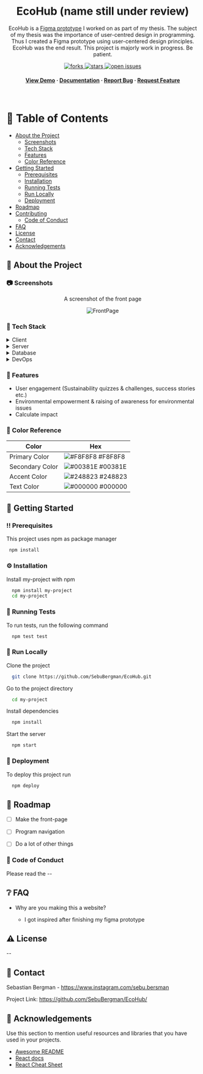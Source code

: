 <!--
Hey, thanks for using the awesome-readme-template template.  
If you have any enhancements, then fork this project and create a pull request 
or just open an issue with the label "enhancement".

Don't forget to give this project a star for additional support ;)
Maybe you can mention me or this repo in the acknowledgements too
-->
<div align="center">

  <!--<img src="assets/logo.png" alt="logo" width="200" height="auto" />-->
  <h1>EcoHub (name still under review)</h1>
  
  <p>
    EcoHub is a <a href="https://www.figma.com/proto/SLd2mjiyNSjfWAPjqlxLRV/Ymp%C3%A4rist%C3%B6n-kest%C3%A4vyyden-keskus?type=design&node-id=262-7167&t=ENi7NouD9OYJuqqR-1&scaling=min-zoom&page-id=0%3A1&starting-point-node-id=262%3A7167&mode=design">Figma prototype</a> I worked on as part of my thesis. The subject of my thesis was the importance of user-centred design in programming. Thus I created a Figma prototype using user-centered design principles. EcoHub was the end result.
    This project is majorly work in progress. Be patient.
  </p>
  
  
<!-- Badges -->
<p>
  <a href="https://github.com/SebuBergman/EcoHub/network/members">
    <img src="https://img.shields.io/github/forks/SebuBergman/EcoHub" alt="forks" />
  </a>
  <a href="https://github.com/SebuBergman/EcoHub/stargazers">
    <img src="https://img.shields.io/github/stars/SebuBergman/EcoHub" alt="stars" />
  </a>
  <a href="https://github.com/SebuBergman/EcoHub/issues/">
    <img src="https://img.shields.io/github/issues/SebuBergman/EcoHub" alt="open issues" />
  </a>
</p>
   
<h4>
    <a href="https://github.com/SebuBergman/EcoHub">View Demo</a>
  <span> · </span>
    <a href="https://github.com/SebuBergman/EcoHub">Documentation</a>
  <span> · </span>
    <a href="https://github.com/SebuBergman/EcoHub">Report Bug</a>
  <span> · </span>
    <a href="https://github.com/SebuBergman/EcoHub">Request Feature</a>
  </h4>
</div>

<br />

<!-- Table of Contents -->
# :notebook_with_decorative_cover: Table of Contents

- [About the Project](#star2-about-the-project)
  * [Screenshots](#camera-screenshots)
  * [Tech Stack](#space_invader-tech-stack)
  * [Features](#dart-features)
  * [Color Reference](#art-color-reference)
- [Getting Started](#toolbox-getting-started)
  * [Prerequisites](#bangbang-prerequisites)
  * [Installation](#gear-installation)
  * [Running Tests](#test_tube-running-tests)
  * [Run Locally](#running-run-locally)
  * [Deployment](#triangular_flag_on_post-deployment)
- [Roadmap](#compass-roadmap)
- [Contributing](#wave-contributing)
  * [Code of Conduct](#scroll-code-of-conduct)
- [FAQ](#grey_question-faq)
- [License](#warning-license)
- [Contact](#handshake-contact)
- [Acknowledgements](#gem-acknowledgements)

  

<!-- About the Project -->
## :star2: About the Project

<div>
  <p></p>
</div>

<!-- Screenshots -->
### :camera: Screenshots

<div align="center"> 
  <p>A screenshot of the front page</p>
  <img src="https://github.com/SebuBergman/EcoHub/blob/main/src/assets/EcoHub_FrontPage.png" alt="FrontPage" />
</div>


<!-- TechStack -->
### :space_invader: Tech Stack

<details>
  <summary>Client</summary>
  <ul>
    <li><a href="https://reactjs.org/">React.js</a></li>
    <li><a href="https://www.typescriptlang.org/">React</a></li>
    <li><a href="https://nextjs.org/">Maybe some Next.js</a></li>
    <li><p>TailwindCSS or Bootstrap</p></li>
  </ul>
</details>

<details>
  <summary>Server</summary>
  <ul>
    <li><a href="https://www.typescriptlang.org/">Typescript</a></li>
    <li><a href="https://expressjs.com/">Express.js</a></li>
  </ul>
</details>

<details>
<summary>Database</summary>
  <ul>
    <li><a href="https://www.mysql.com/">MySQL</a></li>
    <li><a href="https://www.mongodb.com/">MongoDB</a></li>
  </ul>
</details>

<details>
<summary>DevOps</summary>
  <ul>
  </ul>
</details>

<!-- Features -->
### :dart: Features

- User engagement (Sustainability quizzes & challenges, success stories etc.)
- Environmental empowerment & raising of awareness for environmental issues
- Calculate impact

<!-- Color Reference -->
### :art: Color Reference

| Color             | Hex                                                                |
| ----------------- | ------------------------------------------------------------------ |
| Primary Color | ![#F8F8F8](https://via.placeholder.com/10/F8F8F8?text=+) #F8F8F8 |
| Secondary Color | ![#00381E](https://via.placeholder.com/10/00381E?text=+) #00381E |
| Accent Color | ![#248823](https://via.placeholder.com/10/248823?text=+) #248823 |
| Text Color | ![#000000](https://via.placeholder.com/10/000000?text=+) #000000 |


<!-- Getting Started -->
## 	:toolbox: Getting Started

<!-- Prerequisites -->
### :bangbang: Prerequisites

This project uses npm as package manager

```bash
 npm install
```

<!-- Installation -->
### :gear: Installation

Install my-project with npm

```bash
  npm install my-project
  cd my-project
```
   
<!-- Running Tests -->
### :test_tube: Running Tests

To run tests, run the following command

```bash
  npm test test
```

<!-- Run Locally -->
### :running: Run Locally

Clone the project

```bash
  git clone https://github.com/SebuBergman/EcoHub.git
```

Go to the project directory

```bash
  cd my-project
```

Install dependencies

```bash
  npm install
```

Start the server

```bash
  npm start
```


<!-- Deployment -->
### :triangular_flag_on_post: Deployment

To deploy this project run

```bash
  npm deploy
```

<!-- Roadmap -->
## :compass: Roadmap

* [ ] Make the front-page
* [ ] Program navigation
* [ ] Do a lot of other things


<!-- Code of Conduct -->
### :scroll: Code of Conduct

Please read the -- <!--[Code of Conduct](https://github.com/Louis3797/awesome-readme-template/blob/master/CODE_OF_CONDUCT.md)-->

<!-- FAQ -->
## :grey_question: FAQ

- Why are you making this a website?

  + I got inspired after finishing my figma prototype


<!-- License -->
## :warning: License

--

<!-- Contact -->
## :handshake: Contact

Sebastian Bergman - https://www.instagram.com/sebu.bersman

Project Link: https://github.com/SebuBergman/EcoHub/


<!-- Acknowledgments -->
## :gem: Acknowledgements

Use this section to mention useful resources and libraries that you have used in your projects.

 - [Awesome README](https://github.com/matiassingers/awesome-readme)
 - [React docs](https://reactjs.org/docs/getting-started.html)
 - [React Cheat Sheet](https://www.freecodecamp.org/news/the-react-cheatsheet/)

